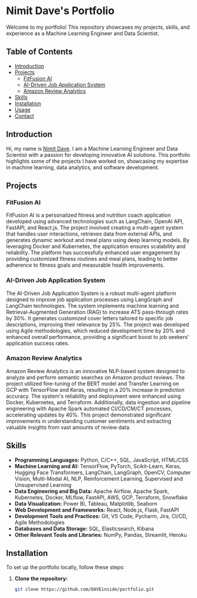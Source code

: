 # Nimit Dave's Portfolio

Welcome to my portfolio! This repository showcases my projects, skills, and experience as a Machine Learning Engineer and Data Scientist.

## Table of Contents

- [Introduction](#introduction)
- [Projects](#projects)
  - [FitFusion AI](#fitfusion-ai)
  - [AI-Driven Job Application System](#ai-driven-job-application-system)
  - [Amazon Review Analytics](#amazon-review-analytics)
- [Skills](#skills)
- [Installation](#installation)
- [Usage](#usage)
- [Contact](#contact)

## Introduction

Hi, my name is [Nimit Dave](https://www.linkedin.com/in/dave-inside/). I am a Machine Learning Engineer and Data Scientist with a passion for developing innovative AI solutions. This portfolio highlights some of the projects I have worked on, showcasing my expertise in machine learning, data analytics, and software development.

## Projects

### FitFusion AI

FitFusion AI is a personalized fitness and nutrition coach application developed using advanced technologies such as LangChain, OpenAI API, FastAPI, and React.js. The project involved creating a multi-agent system that handles user interactions, retrieves data from external APIs, and generates dynamic workout and meal plans using deep learning models. By leveraging Docker and Kubernetes, the application ensures scalability and reliability. The platform has successfully enhanced user engagement by providing customized fitness routines and meal plans, leading to better adherence to fitness goals and measurable health improvements.

### AI-Driven Job Application System

The AI-Driven Job Application System is a robust multi-agent platform designed to improve job application processes using LangGraph and LangChain technologies. The system implements machine learning and Retrieval-Augmented Generation (RAG) to increase ATS pass-through rates by 30%. It generates customized cover letters tailored to specific job descriptions, improving their relevance by 25%. The project was developed using Agile methodologies, which reduced development time by 20% and enhanced overall performance, providing a significant boost to job seekers' application success rates.

### Amazon Review Analytics

Amazon Review Analytics is an innovative NLP-based system designed to analyze and perform semantic searches on Amazon product reviews. The project utilized fine-tuning of the BERT model and Transfer Learning on GCP with TensorFlow and Keras, resulting in a 20% increase in prediction accuracy. The system's reliability and deployment were enhanced using Docker, Kubernetes, and Terraform. Additionally, data ingestion and pipeline engineering with Apache Spark automated CI/CD/CM/CT processes, accelerating updates by 40%. This project demonstrated significant improvements in understanding customer sentiments and extracting valuable insights from vast amounts of review data.

## Skills

- **Programming Languages:** Python, C/C++, SQL, JavaScript, HTML/CSS
- **Machine Learning and AI:** TensorFlow, PyTorch, Scikit-Learn, Keras, Hugging Face Transformers, LangChain, LangGraph, OpenCV, Computer Vision, Multi-Modal AI, NLP, Reinforcement Learning, Supervised and Unsupervised Learning
- **Data Engineering and Big Data:** Apache Airflow, Apache Spark, Kubernetes, Docker, MLflow, FastAPI, AWS, GCP, Terraform, Snowflake
- **Data Visualization:** Power BI, Tableau, Matplotlib, Seaborn
- **Web Development and Frameworks:** React, Node.js, Flask, FastAPI
- **Development Tools and Practices:** Git, VS Code, Pycharm, Jira, CI/CD, Agile Methodologies
- **Databases and Data Storage:** SQL, Elasticsearch, Kibana
- **Other Relevant Tools and Libraries:** NumPy, Pandas, Streamlit, Heroku

## Installation

To set up the portfolio locally, follow these steps:

1. **Clone the repository:**
   ```bash
   git clone https://github.com/DAVEinside/portfolio.git
